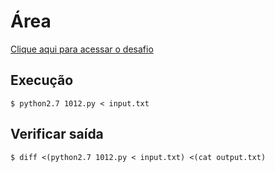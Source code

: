 # Área
[Clique aqui para acessar o desafio](https://www.urionlinejudge.com.br/judge/pt/problems/view/1012)

## Execução
```
$ python2.7 1012.py < input.txt
```

## Verificar saída
```
$ diff <(python2.7 1012.py < input.txt) <(cat output.txt)
```
